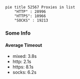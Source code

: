 
```mermaid
pie title 52567 Proxies in list
    "HTTP" : 28996
    "HTTPS": 10966
    "SOCKS" : 19213
```

### Some Info
#### Average Timeout

- mixed: 3.8s
- http: 2.1s
- https: 8.1s
- socks: 6.2s